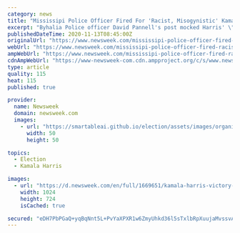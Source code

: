 ```yaml
---
category: news
title: "Mississipi Police Officer Fired For 'Racist, Misogynistic' Kamala Harris Social Media Post"
excerpt: "Byhalia Police officer David Pannell's post mocked Harris' \"Cindarella story\" ascension to the second-highest political office in the nation."
publishedDateTime: 2020-11-13T08:45:00Z
originalUrl: "https://www.newsweek.com/mississipi-police-officer-fired-racist-misogynistic-kamala-harris-social-media-post-1547126"
webUrl: "https://www.newsweek.com/mississipi-police-officer-fired-racist-misogynistic-kamala-harris-social-media-post-1547126"
ampWebUrl: "https://www.newsweek.com/mississipi-police-officer-fired-racist-misogynistic-kamala-harris-social-media-post-1547126?amp=1"
cdnAmpWebUrl: "https://www-newsweek-com.cdn.ampproject.org/c/s/www.newsweek.com/mississipi-police-officer-fired-racist-misogynistic-kamala-harris-social-media-post-1547126?amp=1"
type: article
quality: 115
heat: 115
published: true

provider:
  name: Newsweek
  domain: newsweek.com
  images:
    - url: "https://smartableai.github.io/election/assets/images/organizations/newsweek.com-50x50.jpg"
      width: 50
      height: 50

topics:
  - Election
  - Kamala Harris

images:
  - url: "https://d.newsweek.com/en/full/1669651/kamala-harris-victory-speech-delaware.jpg"
    width: 1024
    height: 724
    isCached: true

secured: "eDH7PbPGaQ+yqBqNnt5L+PvYaXPXR1w6ZmyUhkd36l5sTxlbRpXuujaMvssvAFPI+4L04497WAgcpDPe9cvwcLNQGTG0ZIf+W865E1zrdaoxgi8N2YeePJoq7zmrTK0PrQ7CImQVXgT1BWffEMRJ2l5o9Dz8A19kmkEDq6yojexUXginhmHZhYgbTwcQvaz5Ate3IZHxnfbBVn0wkN94dnEFH4Gq4uNt+tNINxiFriZtUE+uKzo2Cc5FXqlwNd08SXJcYxxZPma64HJ1D1f+9mutdQ4lbw7/yUn7Sa1K2DpiBiEPkz6cpGDcdcAuXLzit0Llh7H221fMdvzO5PtiM9cYBGSZaPFMGpyL6ttbSKU=;s7HI69XikFl8BBEigHAlAg=="
---
```


